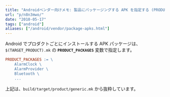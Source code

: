 ```yaml
---
title: "Androidベンダー向けメモ: 製品にパッケージングする APK を指定する (PRODUCT_PACKAGES)"
url: "p/n8n3mwo/"
date: "2010-05-17"
tags: ["android"]
aliases: ["/android/vendor/package-apks.html"]
---
```


Android でプロダクトごとにインストールする APK パッケージは、`$(TARGET_PRODUCT).mk` の **`PRODUCT_PACKAGES`** 変数で指定します。

```makefile
PRODUCT_PACKAGES := \
    AlarmClock \
    AlarmProvider \
    Bluetooth \
    ...
```

上記は、`build/target/product/generic.mk` から抜粋しています。

